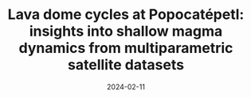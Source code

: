 ---
type: talk
authors: ['Sébastien Valade', 'et. al']
title: "Lava dome cycles at Popocatépetl: insights into shallow magma dynamics from multiparametric satellite datasets"
event: Cities on Volcanoes 12
event_url: https://congress.iavceivolcano.org/
location: False
address:
  city: Naples
  country: Italy
date: 2024-02-11
date_end: 2024-02-17
all_day: True
---